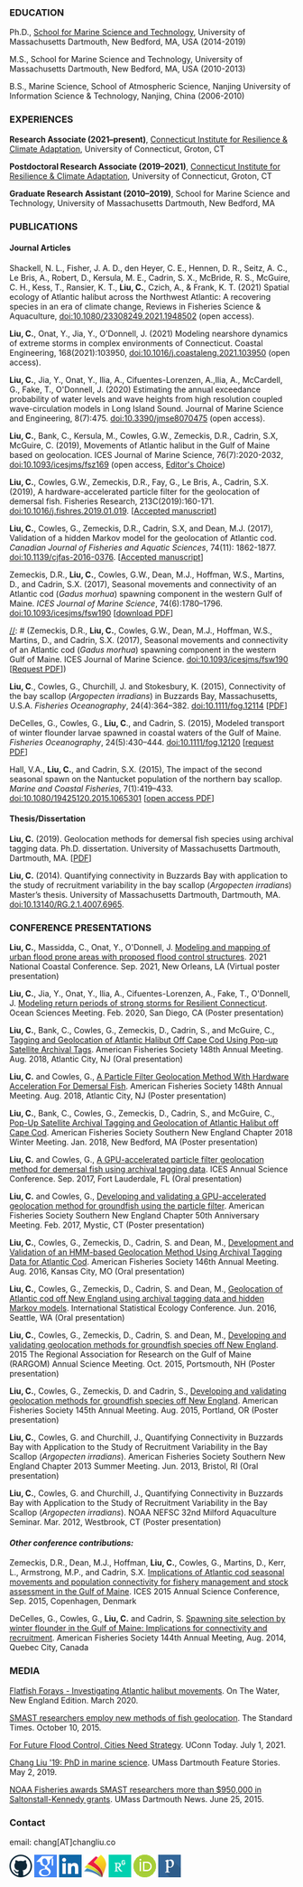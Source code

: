 ### EDUCATION
Ph.D., [School for Marine Science and Technology](http://www.umassd.edu/smast/), University of Massachusetts Dartmouth,
New Bedford, MA, USA (2014-2019)


M.S., School for Marine Science and Technology, University of Massachusetts Dartmouth,
New Bedford, MA, USA (2010-2013)  

B.S., Marine Science, School of Atmospheric Science, Nanjing University of Information Science & Technology,
Nanjing, China (2006-2010)

### EXPERIENCES
**Research Associate (2021–present)**, [Connecticut Institute for Resilience & Climate Adaptation](https://circa.uconn.edu/), University of Connecticut, Groton, CT


**Postdoctoral Research Associate (2019–2021)**, [Connecticut Institute for Resilience & Climate Adaptation](https://circa.uconn.edu/), University of Connecticut, Groton, CT


**Graduate Research Assistant (2010–2019)**, School for Marine Science and Technology, University of Massachusetts Dartmouth, New Bedford, MA 

<!-- ### PROJECTS
* __Investigating the stock structure and life history of Atlantic halibut, a Species of Concern off New England (2017; NOAA S-K Grant)__

   The goal is to investigate the stock structure and life history of Atlantic halibut by tagging and collecting biological samples from halibut caught off Cape Cod. Stock structure will be investigated by observing movement traced via innovative geolocation of halibut tagged with pop-up satellite archival tags (PSATs). PSAT data will be used to reveal halibut seasonal habitat occupancy and behavior. I am charged with the development of geolocation methodology for halibut using PSAT data and interpretation of results with respect to their behavior, movements, and stock structure. This research will improve our understanding of halibut population dynamics and the status of the resource. 

* __Using archival tagging data to develop geolocation methodologies (2014-present; NOAA S-K Grant)__

   The geolocation process is to infer geographical locations of marine fish by comparing environmental data archived by electronic tags attached to fish with regional environmental data derived from a model and/or observations. The primary goal of this research is to develop [geolocation methodologies](https://github.com/cliu3/hmm_smast) for Northwest Atlantic groundfish based on the Hidden Markov Model, with direct application to Atlantic cod, yellowtail flounder, and monkfish. 

* __Quantifying connectivity in Buzzards Bay with application to the study of recruitment variability in the bay scallop *Argopecten irradians* (2010–2013; Woods Hole Sea Grant)__

   To investigate the extent to which the fluctuations of bay scallop population may be due to, yearly variations in the transport of scallop larvae from spawning areas to suitable juvenile habitat (settlement zones), a high-resolution hydrodynamic model was used to drive [an individual-based Lagrangian tracking model](https://github.com/cliu3/fiscm) of scallop larval transport. The model results identify spawning areas from which larvae have the greatest probability of transport to juvenile habitat, which can be use by fishery managers to increase scallop populations either locally or over a broad area.

--- -->

### PUBLICATIONS

#### Journal Articles

Shackell, N. L., Fisher, J. A. D., den Heyer, C. E., Hennen, D. R., Seitz, A. C., Le Bris, A., Robert, D., Kersula, M. E., Cadrin, S. X., McBride, R. S., McGuire, C. H., Kess, T., Ransier, K. T., **Liu, C.**, Czich, A., & Frank, K. T. (2021) Spatial ecology of Atlantic halibut across the Northwest Atlantic: A recovering species in an era of climate change, Reviews in Fisheries Science & Aquaculture, [doi:10.1080/23308249.2021.1948502](https://doi.org/10.1080/23308249.2021.1948502) (open access).
 
**Liu, C.**, Onat, Y., Jia, Y., O'Donnell, J. (2021) Modeling nearshore dynamics of extreme storms in complex environments of Connecticut. Coastal Engineering, 168(2021):103950, [doi:10.1016/j.coastaleng.2021.103950](https://doi.org/10.1016/j.coastaleng.2021.103950) (open access).

**Liu, C.**, Jia, Y., Onat, Y., Ilia, A., Cifuentes-Lorenzen, A.,Ilia, A., McCardell, G., Fake, T., O'Donnell, J. (2020) Estimating the annual exceedance probability of water levels and wave heights from high resolution coupled wave-circulation models in Long Island Sound. Journal of Marine Science and Engineering, 8(7):475. [doi:10.3390/jmse8070475](https://www.mdpi.com/2077-1312/8/7/475) (open access).

**Liu, C.**, Bank, C., Kersula, M., Cowles, G.W., Zemeckis, D.R., Cadrin, S.X, McGuire, C. (2019), Movements of Atlantic halibut in the Gulf of Maine based on geolocation. ICES Journal of Marine Science, 76(7):2020-2032, [doi:10.1093/icesjms/fsz169](https://academic.oup.com/icesjms/advance-article/doi/10.1093/icesjms/fsz169/5571136?guestAccessKey=f1795a83-6959-47ba-a311-ab1222e1336f) (open access, [Editor's Choice](https://www.ices.dk/news-and-events/news-archive/news/Pages/EditorsChoiceChangLiu.aspx))

**Liu, C.**, Cowles, G.W., Zemeckis, D.R., Fay, G., Le Bris, A., Cadrin, S.X. (2019), A hardware-accelerated particle filter for the geolocation of demersal fish. Fisheries Research, 213C(2019):160-171. [doi:10.1016/j.fishres.2019.01.019](https://dx.doi.org/10.1016/j.fishres.2019.01.019). [[Accepted manuscript](documents/hardware-accelerated-particle_FINAL.pdf)]

**Liu, C.**, Cowles, G., Zemeckis, D.R., Cadrin, S.X, and Dean, M.J. (2017), Validation of a hidden Markov model for the geolocation of Atlantic cod. *Canadian Journal of Fisheries and Aquatic Sciences*, 74(11): 1862-1877. [doi:10.1139/cjfas-2016-0376](https://dx.doi.org/10.1139/cjfas-2016-0376). [[Accepted manuscript](documents/CJFAS_validation.pdf)]

Zemeckis, D.R., **Liu, C.**, Cowles, G.W., Dean, M.J., Hoffman, W.S., Martins, D., and Cadrin, S.X. (2017), Seasonal movements and connectivity of an Atlantic cod (*Gadus morhua*) spawning component in the western Gulf of Maine. *ICES Journal of Marine Science*, 74(6):1780–1796. [doi:10.1093/icesjms/fsw190](https://goo.gl/j0rmgw) [[download PDF](https://academic.oup.com/icesjms/article/74/6/1780/2907792/Seasonal-movements-and-connectivity-of-an-Atlantic?guestAccessKey=e6b1993d-59cd-4395-9095-5bb65c13f829)]

[//]: # (Zemeckis, D.R., **Liu, C.**, Cowles, G.W., Dean, M.J., Hoffman, W.S., Martins, D., and Cadrin, S.X. (2017), Seasonal movements and connectivity of an Atlantic cod (*Gadus morhua*) spawning component in the western Gulf of Maine. ICES Journal of Marine Science. [doi:10.1093/icesjms/fsw190](http://icesjms.oxfordjournals.org/content/early/2017/01/15/icesjms.fsw190.abstract) [<A HREF="mailto:chang@changliu.co?Subject=Paper%20request&Body=I%20would%20like%20to%20request%20the%20PDF%20file%20for%20the%20following%20paper%3A%0A%0AZemeckis%2C%20D.R.%2C%20Liu%2C%20C.%2C%20Cowles%2C%20G.W.%2C%20Dean%2C%20M.J.%2C%20Hoffman%2C%20W.S.%2C%20Martins%2C%20D.%2C%20and%20Cadrin%2C%20S.X.%20%282017%29%2C%20Seasonal%20movements%20and%20connectivity%20of%20an%20Atlantic%20cod%20%28Gadus%20morhua%29%20spawning%20component%20in%20the%20western%20Gulf%20of%20Maine.%20ICES%20Journal%20of%20Marine%20Science.%20doi%3A10.1093/icesjms/fsw190%0A%0A">Request PDF</A>])

**Liu, C**., Cowles, G., Churchill, J. and Stokesbury, K. (2015), Connectivity of the bay scallop (*Argopecten irradians*) in Buzzards Bay, Massachusetts, U.S.A. *Fisheries Oceanography*, 24(4):364–382. [doi:10.1111/fog.12114](http://dx.doi.org/10.1111/fog.12114) [[PDF](documents/bay_scallop_FOG_revision_unmarked.pdf)]

DeCelles, G., Cowles, G., **Liu, C**., and Cadrin, S. (2015), Modeled transport of winter flounder larvae spawned in coastal waters of the Gulf of Maine. *Fisheries Oceanography*, 24(5):430–444. [doi:10.1111/fog.12120](http://dx.doi.org/10.1111/fog.12120) [<A HREF="mailto:chang@changliu.co?Subject=Paper%20request&Body=I%20would%20like%20to%20request%20the%20PDF%20file%20for%20the%20following%20paper%3A%0A%0ADeCelles%2C%20G.%2C%20Cowles%2C%20G.%2C%20Liu%2C%20C.%2C%20and%20Cadrin%2C%20S.%20%282015%29%2C%20Modeled%20transport%20of%20winter%20flounder%20larvae%20spawned%20in%20coastal%20waters%20of%20the%20Gulf%20of%20Maine.%20Fisheries%20Oceanography%2C%2024%285%29%3A430-444.%20doi%3A10.1111/fog.12120%0A%0A">request PDF</A>]

Hall, V.A., **Liu, C.**, and Cadrin, S.X. (2015), The impact of the second seasonal spawn on the Nantucket population of the northern bay scallop. *Marine and Coastal Fisheries*, 7(1):419–433. [doi:10.1080/19425120.2015.1065301](http://dx.doi.org/10.1080/19425120.2015.1065301) [[open access PDF](http://www.tandfonline.com/doi/pdf/10.1080/19425120.2015.1065301?needAccess=true)]

[//]: # (##### *Submitted Manuscripts in Review:*)


[//]: # (##### *Manuscripts in Preparation:*)



#### Thesis/Dissertation
**Liu, C.** (2019). Geolocation methods for demersal fish species using archival tagging data. Ph.D. dissertation. University of Massachusetts Dartmouth, Dartmouth, MA. [[PDF](https://umassd.userservices.exlibrisgroup.com/view/delivery/01MA_DM_INST/1297665830001301)]

**Liu, C.** (2014). Quantifying connectivity in Buzzards Bay with application to the study of recruitment variability in the bay scallop (*Argopecten irradians*) Master’s thesis. University of Massachusetts Dartmouth, Dartmouth, MA. [doi:10.13140/RG.2.1.4007.6965](http://dx.doi.org/10.13140/RG.2.1.4007.6965).

### CONFERENCE PRESENTATIONS
**Liu, C.**, Massidda, C., Onat, Y., O'Donnell, J. [Modeling and mapping of urban flood prone areas with proposed flood control structures](https://asbpa.org/2021/09/20/poster-session-gallery/). 2021 National Coastal Conference. Sep. 2021, New Orleans, LA (Virtual poster presentation)

**Liu, C.**, Jia, Y., Onat, Y., Ilia, A., Cifuentes-Lorenzen, A., Fake, T., O'Donnell, J. [Modeling return periods of strong storms for Resilient Connecticut](https://agu.confex.com/agu/osm20/meetingapp.cgi/Paper/643563). Ocean Sciences Meeting. Feb. 2020, San Diego, CA (Poster presentation)


**Liu, C.**, Bank, C., Cowles, G., Zemeckis, D., Cadrin, S., and McGuire, C., [Tagging and Geolocation of Atlantic Halibut Off Cape Cod Using Pop-up Satellite Archival Tags](https://afs.confex.com/afs/2018/meetingapp.cgi/Paper/33742). American Fisheries Society 148th Annual Meeting. Aug. 2018, Atlantic City, NJ (Oral presentation)

**Liu, C.** and Cowles, G., [A Particle Filter Geolocation Method With Hardware Acceleration For Demersal Fish](http://dx.doi.org/10.13140/RG.2.2.24083.73766). American Fisheries Society 148th Annual Meeting. Aug. 2018, Atlantic City, NJ (Poster presentation)

**Liu, C.**, Bank, C., Cowles, G., Zemeckis, D., Cadrin, S., and McGuire, C., [Pop-Up Satellite Archival Tagging and Geolocation of Atlantic Halibut off Cape Cod](https://github.com/cliu3/cliu3.github.io/raw/master/documents/SNEC_2018.pdf). American Fisheries Society Southern New England Chapter 2018 Winter Meeting. Jan. 2018, New Bedford, MA (Poster presentation)

**Liu, C.** and Cowles, G., [A GPU-accelerated particle filter geolocation method for demersal fish using archival tagging data](http://ices.dk/_layouts/15/ASCProgram/downloadpdf/downloadpdf.ashx?generatepdf=http://ices.dk/sites/pub/ascabstract2017/Abstracts/ICESASCAbstract.docx). ICES Annual Science Conference. Sep. 2017, Fort Lauderdale, FL (Oral presentation)

**Liu, C.** and Cowles, G., [Developing and validating a GPU-accelerated geolocation method for groundfish using the particle filter](documents/snec-2017-poster2.pdf). American Fisheries Society Southern New England Chapter 50th Anniversary Meeting. Feb. 2017, Mystic, CT (Poster presentation)

**Liu, C.**, Cowles, G., Zemeckis, D., Cadrin, S. and Dean, M., [Development and Validation of an HMM-based Geolocation Method Using Archival Tagging Data for Atlantic Cod](https://afs.confex.com/afs/2016/meetingapp.cgi/Paper/24545). American Fisheries Society 146th Annual Meeting. Aug. 2016, Kansas City, MO (Oral presentation)

**Liu, C.**, Cowles, G., Zemeckis, D., Cadrin, S. and Dean, M., [Geolocation of Atlantic cod off New England using archival tagging data and hidden Markov models](documents/ISEC2016_ABSRACT.pdf). International Statistical Ecology Conference. Jun. 2016, Seattle, WA (Oral presentation)

**Liu, C.**, Cowles, G., Zemeckis, D., Cadrin, S. and Dean, M., [Developing and validating geolocation methods for groundfish species off New England](documents/P14_Liu.pdf). 2015 The Regional Association for Research on the Gulf of Maine (RARGOM) Annual Science Meeting. Oct. 2015, Portsmouth, NH (Poster presentation)

**Liu, C.**, Cowles, G., Zemeckis, D. and Cadrin, S., [Developing and validating geolocation methods for groundfish species off New England](https://afs.confex.com/afs/2015/webprogram/Paper21103.html). American Fisheries Society 145th Annual Meeting. Aug. 2015, Portland, OR (Poster presentation)

**Liu, C.**, Cowles, G. and Churchill, J., Quantifying Connectivity in Buzzards Bay with Application to the Study of Recruitment Variability in the Bay Scallop (*Argopecten irradians*). American Fisheries Society Southern New England Chapter 2013 Summer Meeting. Jun. 2013, Bristol, RI (Oral presentation)

**Liu, C.**, Cowles, G. and Churchill, J., Quantifying Connectivity in Buzzards Bay with Application to the Study of Recruitment Variability in the Bay Scallop (*Argopecten irradians*). NOAA NEFSC 32nd Milford Aquaculture Seminar. Mar. 2012, Westbrook, CT (Poster presentation)

#### *Other conference contributions:*
Zemeckis, D.R., Dean, M.J., Hoffman, **Liu, C.**, Cowles, G., Martins, D., Kerr, L., Armstrong, M.P., and Cadrin, S.X. [Implications of Atlantic cod seasonal movements and population connectivity for fishery management and stock assessment in the Gulf of Maine](http://www.ices.dk/sites/pub/ASCExtendedAbstracts/Shared%20Documents/E%20-%20Beyond%20ocean%20connectivity.%20Embracing%20advances%20on%20early%20life%20stages%20and%20adult%20connectivity%20to%20assessment%20and%20management/E1015.pdf). ICES 2015 Annual Science Conference, Sep. 2015, Copenhagen, Denmark

DeCelles, G., Cowles, G., **Liu, C.** and Cadrin, S. [Spawning site selection by winter flounder in the Gulf of Maine: Implications for connectivity and recruitment](https://afs.confex.com/afs/2014/webprogram/Paper14129.html). American Fisheries Society 144th Annual Meeting, Aug. 2014, Quebec City, Canada

### MEDIA
[Flatfish Forays - Investigating Atlantic halibut movements](documents/OTW_NE_Mar2020-76-82.pdf). On The Water, New England Edition. March 2020.

[SMAST researchers employ new methods of fish geolocation](http://www.southcoasttoday.com/article/20151009/NEWS/151009357). The Standard Times. October 10, 2015.

[For Future Flood Control, Cities Need Strategy](https://today.uconn.edu/2021/07/for-future-flood-control-cities-need-strategy/?utm_source=faculty-staff-daily-digest&utm_medium=email&utm_campaign=daily). UConn Today. July 1, 2021.

[Chang Liu '19: PhD in marine science](https://www.umassd.edu/feature-stories/2019/chang-liu-19.html). UMass Dartmouth Feature Stories. May 2, 2019.

[NOAA Fisheries awards SMAST researchers more than $950,000 in Saltonstall-Kennedy grants](https://www.umassd.edu/smast/news/noaa-fisheries-awards-smast-researchers-more-than-950000-in-grants.html). UMass Dartmouth News. June 25, 2015.


### Contact
email: chang[AT]changliu.co

[![Foo](/images/github-64.png)](https://github.com/cliu3)
<a href="https://scholar.google.com/citations?user=5gnCgYsAAAAJ"><img src="/images/google_scholar.png" width="40"></a>
[![Foo](/images/linkedin.png)](https://www.linkedin.com/in/chang-liu-92023728)
<a href="https://academic.microsoft.com/#/detail/2444526164"><img src="/images/microsoftacademicsearch-icon.jpg" width="40"></a>
<a href="https://www.researchgate.net/profile/Chang_Liu17"><img src="/images/researchgate.png" width="40"></a>
[![Foo](/images/orcid.gif)](http://orcid.org/0000-0003-3663-7671)
[![Foo](/images/Publons.png)](https://publons.com/researcher/1287732/chang-liu/)
